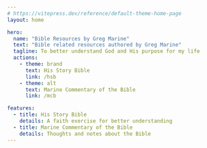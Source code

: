 ```yaml
---
# https://vitepress.dev/reference/default-theme-home-page
layout: home

hero:
  name: "Bible Resources by Greg Marine"
  text: "Bible related resources authored by Greg Marine"
  tagline: To better understand God and His purpose for my life
  actions:
    - theme: brand
      text: His Story Bible
      link: /hsb
    - theme: alt
      text: Marine Commentary of the Bible
      link: /mcb

features:
  - title: His Story Bible
    details: A faith exercise for better understanding
  - title: Marine Commentary of the Bible
    details: Thoughts and notes about the Bible
---
```


